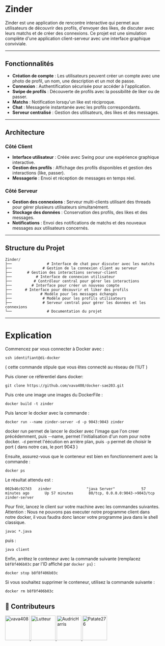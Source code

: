 # Zinder

Zinder est une application de rencontre interactive qui permet aux utilisateurs de découvrir des profils, d'envoyer des likes, de discuter avec leurs matchs et de créer des connexions. Ce projet est une simulation complète d'une application client-serveur avec une interface graphique conviviale.

---

## Fonctionnalités

- **Création de compte** : Les utilisateurs peuvent créer un compte avec une photo de profil, un nom, une description et un mot de passe.
- **Connexion** : Authentification sécurisée pour accéder à l'application.
- **Swipe de profils** : Découverte de profils avec la possibilité de liker ou de passer.
- **Matchs** : Notification lorsqu'un like est réciproque.
- **Chat** : Messagerie instantanée avec les profils correspondants.
- **Serveur centralisé** : Gestion des utilisateurs, des likes et des messages.

---

## Architecture

### Côté Client
- **Interface utilisateur** : Créée avec Swing pour une expérience graphique interactive.
- **Gestion des profils** : Affichage des profils disponibles et gestion des interactions (like, passer).
- **Messagerie** : Envoi et réception de messages en temps réel.

### Côté Serveur
- **Gestion des connexions** : Serveur multi-clients utilisant des threads pour gérer plusieurs utilisateurs simultanément.
- **Stockage des données** : Conservation des profils, des likes et des messages.
- **Notifications** : Envoi des notifications de matchs et des nouveaux messages aux utilisateurs concernés.

---

## Structure du Projet

```plaintext
Zinder/
├──                # Interface de chat pour discuter avec les matchs
├──              # Gestion de la connexion client au serveur
├──       # Gestion des interactions serveur-client
├──           # Interface de connexion utilisateur
├──          # Contrôleur central pour gérer les interactions
├──         # Interface pour créer un nouveau compte
├──      # Interface pour découvrir et liker des profils
├──             # Modèle pour les messages échangés
├──              # Modèle pour les profils utilisateurs
├──              # Serveur central pour gérer les données et les connexions
└──                # Documentation du projet
````

---
# Explication
Commencez par vous connecter à Docker avec :  
```plaintext
ssh identifiant@di-docker
```

( cette commande stipule que vous êtes connecté au réseau de l'IUT )

Puis cloner ce référentiel dans docker: 
```plaintext
git clone https://github.com/vava408/docker-sae203.git
 ```

Puis crée une image une images du DockerFile : 
```
docker build -t zinder
```

Puis lancer le docker avec la commande : 
```plaintext
docker run --name zinder-server -d -p 9043:9043 zinder
```

docker run permet de lancer le docker avec l'image que l'on creer précédemment, puis --name, 
permet l'initialisation d'un nom pour notre docker.
```-d``` permet l'éécution en arrière plan, puis ```-p``` permet de choisir le port
( dans notre cas, le port 9043 ) 

Ensuite, assurez-vous que le conteneur est bien en fonctionnement avec la commande :  
```plaintext
docker ps
```

Le résultat attendu est :  
```plaintext
002b46c927d3   zinder                "java Server"            57 minutes ago       Up 57 minutes       80/tcp, 0.0.0.0:9043->9043/tcp                   zinder-server
```

Pour finir, lancez le client sur votre machine avec les commandes suivantes.
Attention : Nous ne pouvons pas executer notre programme client dans notre docker,
il vous faudra donc lancer votre programme java dans le shell classique.
```
javac *.java
```
puis :  
```
java client
```

Enfin, arrêtez le conteneur avec la commande suivante (remplacez `b8f8f406b03c` par l'ID affiché par `docker ps`) :  
```
docker stop b8f8f406b03c
```

Si vous souhaitez supprimer le conteneur, utilisez la commande suivante :  
```
docker rm b8f8f406b03c
```
 
## 👥 Contributeurs

<a href="https://github.com/vava408">
  <img src="https://github.com/vava408.png" width="80" alt="vava408"/>
</a>
<a href="https://github.com/Lutteur">
  <img src="https://github.com/Lutteur.png" width="80" alt="Lutteur"/>
</a>
<a href="https://github.com/AudricHarris">
  <img src="https://github.com/AudricHarris.png" width="80" alt="AudricHarris"/>
</a>
<a href="https://github.com/Patate276">
  <img src="https://github.com/Patate276.png" width="80" alt="Patate276"/>
</a>
